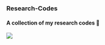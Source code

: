 ### Research-Codes
#### A collection of my research codes :crocodile:
![](https://github.com/legetker/Research-Codes/etc/club-penguin.gif)
